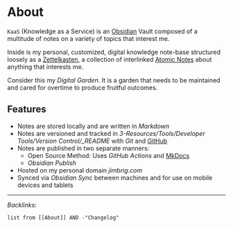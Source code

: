 # About

`KaaS` (Knowledge as a Service) is an [Obsidian](../../3-Resources/Tools/Developer%20Tools/Documentation/Text%20Editors/Obsidian.md) Vault composed of a multitude of notes on a variety of topics that interest me.

Inside is my personal, customized, digital knowledge note-base structured loosely as a [Zettelkasten](../../0-Slipbox/Zettelkasten.md), a collection of interlinked [Atomic Notes](../../0-Slipbox/Atomic%20Notes.md) about anything that interests me.

Consider this my *Digital Garden*. It is a garden that needs to be maintained and cared for overtime to produce fruitful outcomes.

## Features

* Notes are stored locally and are written in *Markdown*
* Notes are versioned and tracked in *3-Resources/Tools/Developer Tools/Version Control/_README* with *Git* and [GitHub](../../3-Resources/Tools/Developer%20Tools/Version%20Control/GitHub.md)
* Notes are published in two separate manners: 
  * Open Source Method: Uses *GitHub Actions* and [MkDocs](../../3-Resources/Tools/Developer%20Tools/Documentation/Static%20Site%20Generators/MkDocs.md) 
  * *Obsidian Publish*
* Hosted on my personal domain *jimbrig.com*
* Synced via *Obsidian Sync* between machines and for use on mobile devices and tablets

---

*Backlinks:*

````dataview
list from [[About]] AND -"Changelog"
````
